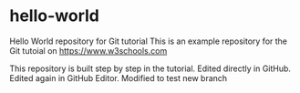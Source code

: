 # hello-world
Hello World repository for Git tutorial
This is an example repository for the Git tutoial on https://www.w3schools.com

This repository is built step by step in the tutorial.
Edited directly in GitHub.
Edited again in GitHub Editor.
Modified to test new branch
